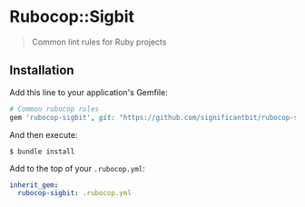 # Rubocop::Sigbit
> Common lint rules for Ruby projects

## Installation

Add this line to your application's Gemfile:

```ruby
# Common rubocop rules
gem 'rubocop-sigbit', git: "https://github.com/significantbit/rubocop-sigbit.git"
```

And then execute:

    $ bundle install

Add to the top of your `.rubocop.yml`:

```yml
inherit_gem:
  rubocop-sigbit: .rubocop.yml
```